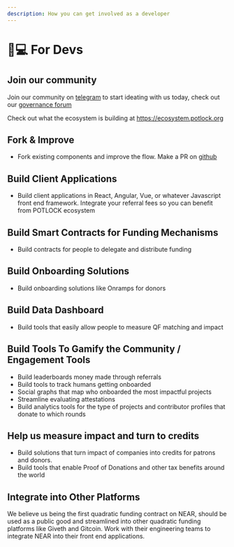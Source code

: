 ```yaml
---
description: How you can get involved as a developer
---
```


# 👩💻 For Devs

## Join our community&#x20;

Join our community on [telegram](https://potlock.org/community) to start ideating with us today, check out our [governance forum ](https://potlock.org/gov)

Check out what the ecosystem is building at [https://ecosystem.potlock.org ](https://ecosystem.potlock.org)

## Fork & Improve

* Fork existing components and improve the flow. Make a PR on [github](https://github.com/PotLock/bos-app)

## Build Client Applications

* Build client applications in React, Angular, Vue, or whatever Javascript front end framework. Integrate your referral fees so you can benefit from POTLOCK ecosystem

## Build Smart Contracts for Funding Mechanisms

* Build contracts for people to delegate and distribute funding&#x20;



## Build Onboarding Solutions

* Build onboarding solutions like Onramps for donors

## Build Data Dashboard

* Build tools that easily allow people to measure QF matching and impact

## Build Tools To Gamify the Community / Engagement Tools

* Build leaderboards money made through referrals
* Build tools to track humans getting onboarded
* Social graphs that map who onboarded the most impactful projects
* Streamline evaluating attestations
* Build analytics tools for the type of projects and contributor profiles that donate to which rounds

## Help us measure impact and turn to credits

* Build solutions that turn impact of companies into credits for patrons and donors.&#x20;
* Build tools that enable Proof of Donations and other tax benefits around the world

## Integrate into Other Platforms

We believe us being the first quadratic funding contract on NEAR, should be used as a public good and streamlined into other quadratic funding platforms like Giveth and Gitcoin. Work with their engineering teams to integrate NEAR into their front end applications.&#x20;

